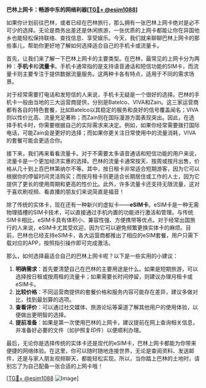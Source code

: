 **巴林上网卡：畅游中东的网络利器[[TG💪+ @esim1088](https://t.me/s/esim1088)]**

如果你计划前往巴林，或者已经在巴林旅行，那么拥有一张巴林上网卡绝对是必不可少的选择。无论是商务出差还是休闲旅游，一张优质的上网卡都能让你在异国他乡也能轻松保持联络、查找信息、享受娱乐。今天，我们就来聊聊巴林上网卡的那些事儿，帮助你更好地了解如何选择适合自己的手机卡或流量卡。

首先，让我们来了解一下巴林上网卡的主要类型。在巴林，最常见的上网卡分为两种：**手机卡**和**流量卡**。手机卡通常指的是支持语音通话和短信功能的SIM卡，而流量卡则主要专注于提供数据流量服务。这两种卡各有特点，适用于不同的需求场景。

对于经常需要打电话和发短信的人来说，手机卡无疑是一个很好的选择。巴林的手机卡一般由当地的三大运营商提供，分别是Batelco、VIVA和Zain。这三家运营商都有各自的特色套餐，比如Batelco以其稳定的服务和良好的信号覆盖闻名；VIVA则以性价比高、流量充足著称；而Zain则在国际漫游方面表现突出。因此，在选择手机卡时，你需要根据自己的实际需求来决定。例如，如果你经常需要拨打国际电话，可能Zain会是更好的选择；而如果你更关注日常使用中的流量消耗，VIVA的套餐可能会更适合你。

接下来，我们再来看看流量卡。对于不需要太多语音通话和短信功能的用户来说，流量卡是一个更加经济实惠的选择。巴林的流量卡通常按天、按周或按月出售，价格从几十到上百巴林第纳尔不等。其中，按日租卡非常适合短期游客，因为它可以根据你的停留时间灵活购买；而按月租卡则更适合长期居住或工作的人士，因为它提供了更长的使用周期和更高的性价比。此外，许多流量卡还支持无限流量，这对于喜欢刷视频、看直播的朋友们来说简直是福音！

除了传统的实体卡，现在还有一种新兴的虚拟卡——**eSIM卡**。eSIM卡是一种无需物理插槽的SIM卡技术，可以直接通过手机内置的功能进行激活和管理。与传统SIM卡相比，eSIM卡具有体积小、兼容性强、方便携带等优点。对于经常出国旅行的人来说，eSIM卡尤其受欢迎，因为它可以避免频繁更换实体卡的麻烦。目前，巴林也已经支持eSIM卡，各大运营商都推出了相应的eSIM套餐，用户只需下载对应的APP，按照指引操作即可完成激活。

那么，如何选择最适合自己的巴林上网卡呢？以下是一些实用的小建议：

1. **明确需求**：首先要清楚自己在巴林的主要用途是什么。如果是短期旅游，可以选择按日租或按周租的流量卡；如果需要长时间停留，则建议办理月租卡或eSIM卡。
2. **比较价格**：不同运营商提供的套餐价格和服务内容可能存在差异，建议多做对比，找到最划算的选项。
3. **查看评价**：可以通过社交媒体、旅游论坛等渠道了解其他用户的使用体验，以便做出更明智的选择。
4. **提前准备**：如果是第一次使用巴林的上网卡，建议提前在网上查询相关信息，并准备好必要的文件（如护照复印件）以便顺利办理。

最后，无论你是选择传统的实体卡还是现代的eSIM卡，巴林上网卡都能为你带来便捷的网络体验。在这里，你可以随时随地连接世界，无论是查阅资料、发送邮件，还是与家人朋友视频聊天，都能轻松实现。所以，当你踏上巴林的土地时，请别忘了为自己配备一张合适的上网卡哦！

[[TG💪+ @esim1088](https://t.me/s/esim1088) ![Image](https://i.postimg.cc/4NQfJmqS/Snipaste-2025-05-13-00-14-12.png)]